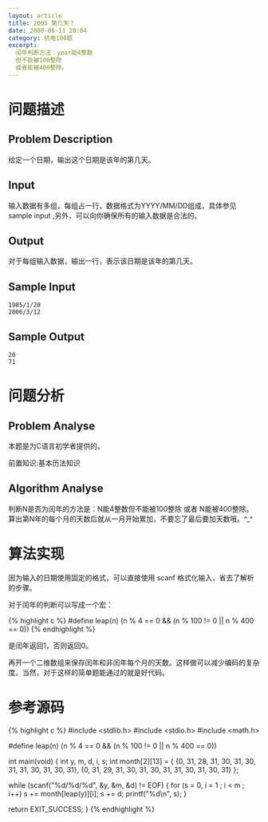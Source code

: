 ```yaml
---
layout: article
title: 2005 第几天？
date: 2008-06-11 20:04
category: 杭电100题
excerpt:
  闰年判断方法：year能4整数
  但不能被100整除
  或者能被400整除。
---
```

# 问题描述

## Problem Description

给定一个日期，输出这个日期是该年的第几天。

## Input

输入数据有多组，每组占一行，数据格式为YYYY/MM/DD组成，具体参见sample input ,另外，可以向你确保所有的输入数据是合法的。

## Output

对于每组输入数据，输出一行，表示该日期是该年的第几天。

## Sample Input

    1985/1/20
    2006/3/12

## Sample Output

    20
    71

# 问题分析

## Problem Analyse

本题是为C语言初学者提供的。

前置知识:基本历法知识

## Algorithm Analyse

判断N是否为闰年的方法是：N能4整数但不能被100整除 或者 N能被400整除。算出第N年的每个月的天数后就从一月开始累加，不要忘了最后要加天数哦。^_^

# 算法实现

因为输入的日期使用固定的格式，可以直接使用 scanf 格式化输入，省去了解析的步骤。

对于闰年的判断可以写成一个宏：

{% highlight c %}
#define leap(n) (n % 4 == 0 && (n % 100 != 0 || n % 400 == 0))
{% endhighlight %}

是闰年返回1，否则返回0。

再开一个二维数组来保存闰年和非闰年每个月的天数。这样做可以减少编码的复杂度。当然，对于这样的简单题能通过的就是好代码。

# 参考源码

{% highlight c %}
#include <stdlib.h>
#include <stdio.h>
#include <math.h>

#define leap(n) (n % 4 == 0 && (n % 100 != 0 || n % 400 == 0))

int main(void) {
  int y, m, d, i, s;
  int month[2][13] = {
    {0, 31, 28, 31, 30, 31, 30, 31, 31, 30, 31, 30, 31},
    {0, 31, 29, 31, 30, 31, 30, 31, 31, 30, 31, 30, 31}
  };

  while (scanf("%d/%d/%d", &y, &m, &d) != EOF) {
    for (s = 0, i = 1 ; i < m ; i++)
      s += month[leap(y)][i];
    s += d;
    printf("%d\n", s);
  }

  return EXIT_SUCCESS;
}
{% endhighlight %}
